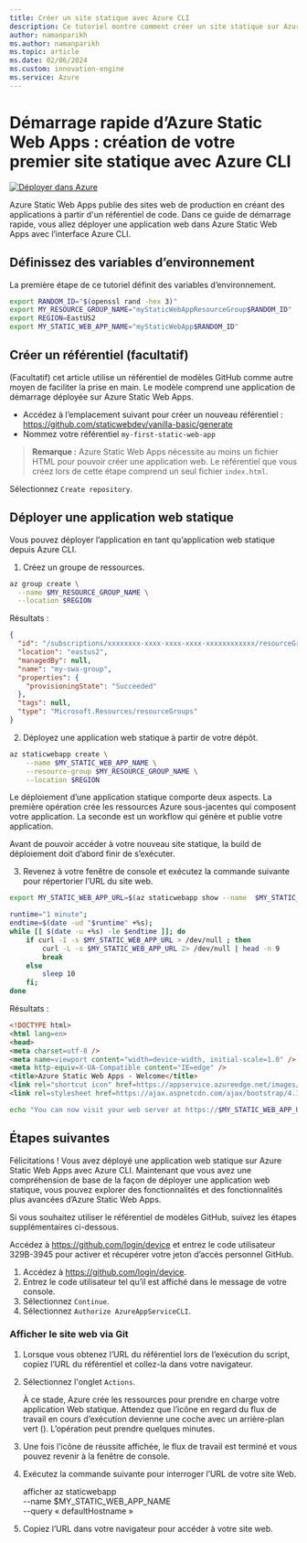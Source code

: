 ```yaml
---
title: Créer un site statique avec Azure CLI
description: Ce tutoriel montre comment créer un site statique sur Azure.
author: namanparikh
ms.author: namanparikh
ms.topic: article
ms.date: 02/06/2024
ms.custom: innovation-engine
ms.service: Azure
---
```


# Démarrage rapide d’Azure Static Web Apps : création de votre premier site statique avec Azure CLI

[![Déployer dans Azure](https://aka.ms/deploytoazurebutton)](https://go.microsoft.com/fwlink/?linkid=2262845)

Azure Static Web Apps publie des sites web de production en créant des applications à partir d'un référentiel de code. Dans ce guide de démarrage rapide, vous allez déployer une application web dans Azure Static Web Apps avec l’interface Azure CLI.

## Définissez des variables d’environnement

La première étape de ce tutoriel définit des variables d’environnement.

```bash
export RANDOM_ID="$(openssl rand -hex 3)"
export MY_RESOURCE_GROUP_NAME="myStaticWebAppResourceGroup$RANDOM_ID"
export REGION=EastUS2
export MY_STATIC_WEB_APP_NAME="myStaticWebApp$RANDOM_ID"
```

## Créer un référentiel (facultatif)

(Facultatif) cet article utilise un référentiel de modèles GitHub comme autre moyen de faciliter la prise en main. Le modèle comprend une application de démarrage déployée sur Azure Static Web Apps.

- Accédez à l’emplacement suivant pour créer un nouveau référentiel : https://github.com/staticwebdev/vanilla-basic/generate
- Nommez votre référentiel `my-first-static-web-app`

> **Remarque :** Azure Static Web Apps nécessite au moins un fichier HTML pour pouvoir créer une application web. Le référentiel que vous créez lors de cette étape comprend un seul fichier `index.html`.

Sélectionnez `Create repository`.

## Déployer une application web statique

Vous pouvez déployer l’application en tant qu’application web statique depuis Azure CLI.

1. Créez un groupe de ressources.

```bash
az group create \
  --name $MY_RESOURCE_GROUP_NAME \
  --location $REGION
```

Résultats :

<!-- expected_similarity=0.3 -->
```json
{
  "id": "/subscriptions/xxxxxxxx-xxxx-xxxx-xxxx-xxxxxxxxxxxx/resourceGroups/my-swa-group",
  "location": "eastus2",
  "managedBy": null,
  "name": "my-swa-group",
  "properties": {
    "provisioningState": "Succeeded"
  },
  "tags": null,
  "type": "Microsoft.Resources/resourceGroups"
}
```

2. Déployez une application web statique à partir de votre dépôt.

```bash
az staticwebapp create \
    --name $MY_STATIC_WEB_APP_NAME \
    --resource-group $MY_RESOURCE_GROUP_NAME \
    --location $REGION 
```

Le déploiement d’une application statique comporte deux aspects. La première opération crée les ressources Azure sous-jacentes qui composent votre application. La seconde est un workflow qui génère et publie votre application.

Avant de pouvoir accéder à votre nouveau site statique, la build de déploiement doit d’abord finir de s’exécuter.

3. Revenez à votre fenêtre de console et exécutez la commande suivante pour répertorier l’URL du site web.

```bash
export MY_STATIC_WEB_APP_URL=$(az staticwebapp show --name  $MY_STATIC_WEB_APP_NAME --resource-group $MY_RESOURCE_GROUP_NAME --query "defaultHostname" -o tsv)
```

```bash
runtime="1 minute";
endtime=$(date -ud "$runtime" +%s);
while [[ $(date -u +%s) -le $endtime ]]; do
    if curl -I -s $MY_STATIC_WEB_APP_URL > /dev/null ; then 
        curl -L -s $MY_STATIC_WEB_APP_URL 2> /dev/null | head -n 9
        break
    else 
        sleep 10
    fi;
done
```

Résultats :

<!-- expected_similarity=0.3 -->
```HTML
<!DOCTYPE html>
<html lang=en>
<head>
<meta charset=utf-8 />
<meta name=viewport content="width=device-width, initial-scale=1.0" />
<meta http-equiv=X-UA-Compatible content="IE=edge" />
<title>Azure Static Web Apps - Welcome</title>
<link rel="shortcut icon" href=https://appservice.azureedge.net/images/static-apps/v3/favicon.svg type=image/x-icon />
<link rel=stylesheet href=https://ajax.aspnetcdn.com/ajax/bootstrap/4.1.1/css/bootstrap.min.css crossorigin=anonymous />
```

```bash
echo "You can now visit your web server at https://$MY_STATIC_WEB_APP_URL"
```

## Étapes suivantes

Félicitations ! Vous avez déployé une application web statique sur Azure Static Web Apps avec Azure CLI. Maintenant que vous avez une compréhension de base de la façon de déployer une application web statique, vous pouvez explorer des fonctionnalités et des fonctionnalités plus avancées d’Azure Static Web Apps.

Si vous souhaitez utiliser le référentiel de modèles GitHub, suivez les étapes supplémentaires ci-dessous.

Accédez à https://github.com/login/device et entrez le code utilisateur 329B-3945 pour activer et récupérer votre jeton d’accès personnel GitHub.

1. Accédez à https://github.com/login/device.
2. Entrez le code utilisateur tel qu’il est affiché dans le message de votre console.
3. Sélectionnez `Continue`.
4. Sélectionnez `Authorize AzureAppServiceCLI`.

### Afficher le site web via Git

1. Lorsque vous obtenez l’URL du référentiel lors de l’exécution du script, copiez l’URL du référentiel et collez-la dans votre navigateur.
2. Sélectionnez l'onglet `Actions`.

   À ce stade, Azure crée les ressources pour prendre en charge votre application Web statique. Attendez que l’icône en regard du flux de travail en cours d’exécution devienne une coche avec un arrière-plan vert (). L’opération peut prendre quelques minutes.

3. Une fois l’icône de réussite affichée, le flux de travail est terminé et vous pouvez revenir à la fenêtre de console.
4. Exécutez la commande suivante pour interroger l’URL de votre site Web.

   afficher az staticwebapp \
     --name $MY_STATIC_WEB_APP_NAME \
     --query « defaultHostname »

5. Copiez l’URL dans votre navigateur pour accéder à votre site web.
